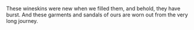 These wineskins were new when we filled them, and behold, they have burst. And these garments and sandals of ours are worn out from the very long journey.
